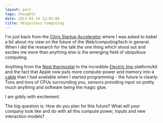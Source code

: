```yaml
---
layout: post
tags: thoughts
date: 2013-03-14 12:02:00
title: Ubiquitous Computing
---
```

I'm just back from the [Citrix Startup Accelerator](http://citrixstartupaccelerator.com/) where I was asked to babel a bit about my view on the future of the Web/computing/tech in general. When I did the research for the talk the one thing which stood out and excites me more than anything else is the emerging field of ubiquitous computing.

Anything from the [Nest thermostat](http://nest.com/) to the incredible [Electric Imp](http://electricimp.com/) platform/kit and the fact that Apple now puts more compute-power and memory into a [cable](http://www.panic.com/blog/2013/03/the-lightning-digital-av-adapter-surprise/) than I had available when I started programming - the future is clearly: Tons and tons of CPUs surrounding you, sensors providing input on pretty much anything and software being the magic glue.

I am giddy with excitement.

The big question is: How do you plan for this future? What will your company look like and do with all this compute power, inputs and new interaction models?